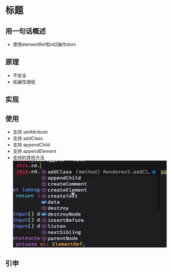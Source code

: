# 标题

## 用一句话概述
- 使用elementRef和rd2操作dom
## 原理
- 不安全
- 拓展性很低
## 实现

## 使用
- 支持 setAttribute
- 支持 addClass
- 支持 appendChild
- 支持 appendElement
- 支持的其他方法
![avatar](./img/20190805222237.png)
## 引申
